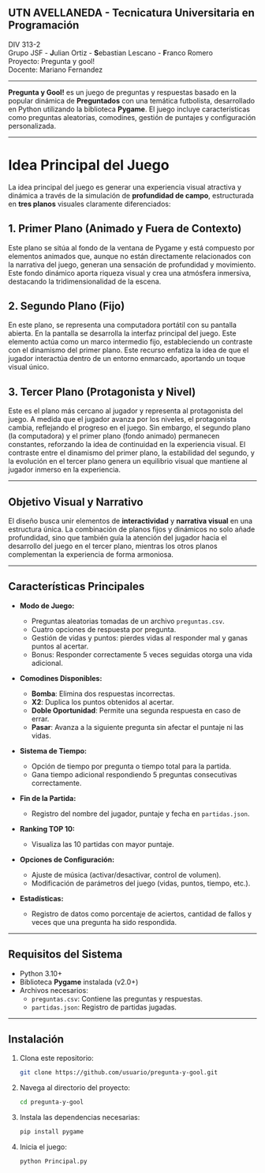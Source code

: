 
## UTN AVELLANEDA - Tecnicatura Universitaria en Programación

DIV 313-2  
Grupo JSF - **J**ulian Ortiz - **S**ebastian Lescano - **F**ranco Romero  
Proyecto: Pregunta y gool!  
Docente: Mariano Fernandez  

---

**Pregunta y Gool!** es un juego de preguntas y respuestas basado en la popular dinámica de **Preguntados** con una temática futbolista, desarrollado en Python utilizando la biblioteca **Pygame**. El juego incluye características como preguntas aleatorias, comodines, gestión de puntajes y configuración personalizada.

---
# Idea Principal del Juego

La idea principal del juego es generar una experiencia visual atractiva y dinámica a través de la simulación de **profundidad de campo**, estructurada en **tres planos** visuales claramente diferenciados:

## 1. Primer Plano (Animado y Fuera de Contexto)
Este plano se sitúa al fondo de la ventana de Pygame y está compuesto por elementos animados que, aunque no están directamente relacionados con la narrativa del juego, generan una sensación de profundidad y movimiento. Este fondo dinámico aporta riqueza visual y crea una atmósfera inmersiva, destacando la tridimensionalidad de la escena.

## 2. Segundo Plano (Fijo)
En este plano, se representa una computadora portátil con su pantalla abierta. En la pantalla se desarrolla la interfaz principal del juego. Este elemento actúa como un marco intermedio fijo, estableciendo un contraste con el dinamismo del primer plano. Este recurso enfatiza la idea de que el jugador interactúa dentro de un entorno enmarcado, aportando un toque visual único.

## 3. Tercer Plano (Protagonista y Nivel)
Este es el plano más cercano al jugador y representa al protagonista del juego. A medida que el jugador avanza por los niveles, el protagonista cambia, reflejando el progreso en el juego. Sin embargo, el segundo plano (la computadora) y el primer plano (fondo animado) permanecen constantes, reforzando la idea de continuidad en la experiencia visual. El contraste entre el dinamismo del primer plano, la estabilidad del segundo, y la evolución en el tercer plano genera un equilibrio visual que mantiene al jugador inmerso en la experiencia.

---

## Objetivo Visual y Narrativo
El diseño busca unir elementos de **interactividad** y **narrativa visual** en una estructura única. La combinación de planos fijos y dinámicos no solo añade profundidad, sino que también guía la atención del jugador hacia el desarrollo del juego en el tercer plano, mientras los otros planos complementan la experiencia de forma armoniosa.

---
## **Características Principales**
- **Modo de Juego:**
  - Preguntas aleatorias tomadas de un archivo `preguntas.csv`.
  - Cuatro opciones de respuesta por pregunta.
  - Gestión de vidas y puntos: pierdes vidas al responder mal y ganas puntos al acertar.
  - Bonus: Responder correctamente 5 veces seguidas otorga una vida adicional.

- **Comodines Disponibles:**
  - **Bomba**: Elimina dos respuestas incorrectas.
  - **X2**: Duplica los puntos obtenidos al acertar.
  - **Doble Oportunidad**: Permite una segunda respuesta en caso de errar.
  - **Pasar**: Avanza a la siguiente pregunta sin afectar el puntaje ni las vidas.

- **Sistema de Tiempo:**
  - Opción de tiempo por pregunta o tiempo total para la partida.
  - Gana tiempo adicional respondiendo 5 preguntas consecutivas correctamente.

- **Fin de la Partida:**
  - Registro del nombre del jugador, puntaje y fecha en `partidas.json`.

- **Ranking TOP 10:**
  - Visualiza las 10 partidas con mayor puntaje.

- **Opciones de Configuración:**
  - Ajuste de música (activar/desactivar, control de volumen).
  - Modificación de parámetros del juego (vidas, puntos, tiempo, etc.).

- **Estadísticas:**
  - Registro de datos como porcentaje de aciertos, cantidad de fallos y veces que una pregunta ha sido respondida.

---

## **Requisitos del Sistema**
- Python 3.10+
- Biblioteca **Pygame** instalada (v2.0+)
- Archivos necesarios:
  - `preguntas.csv`: Contiene las preguntas y respuestas.
  - `partidas.json`: Registro de partidas jugadas.

---

## **Instalación**
1. Clona este repositorio:
   ```bash
   git clone https://github.com/usuario/pregunta-y-gool.git

2. Navega al directorio del proyecto:
    ```bash
    cd pregunta-y-gool
3. Instala las dependencias necesarias:
    ```bash
    pip install pygame
4. Inicia el juego:
    ```bash
    python Principal.py
